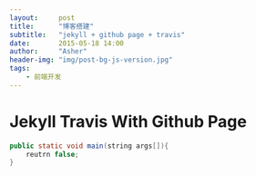 ```yaml
---
layout:     post
title:      "博客搭建"
subtitle:   "jekyll + github page + travis"
date:       2015-05-18 14:00
author:     "Asher"
header-img: "img/post-bg-js-version.jpg"
tags:
    - 前端开发
---
```


# Jekyll Travis With Github Page

```java
public static void main(string args[]){
	reutrn false;
}
```

